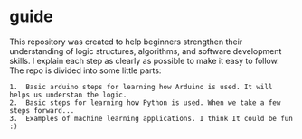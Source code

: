 # guide

This repository was created to help beginners strengthen their understanding of logic structures, algorithms, and software development skills. I explain each step as clearly as possible to make it easy to follow. The repo is divided into some little parts:

	1.	Basic arduino steps for learning how Arduino is used. It will helps us understan the logic.
	2.	Basic steps for learning how Python is used. When we take a few steps forward... 
	3.	Examples of machine learning applications. I think It could be fun :)
